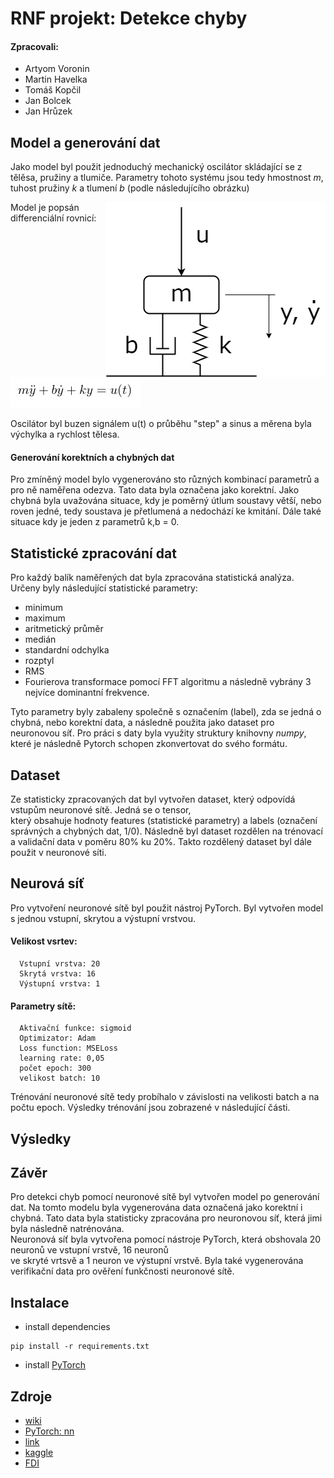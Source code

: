 # RNF projekt: Detekce chyby

#### Zpracovali: 
- Artyom Voronin
- Martin Havelka
- Tomáš Kopčil
- Jan Bolcek
- Jan Hrůzek

## Model a generování dat
Jako model byl použit jednoduchý mechanický oscilátor skládající se z tělěsa, pružiny a tlumiče. Parametry tohoto
systému jsou tedy hmostnost *m*, tuhost pružiny *k* a tlumení *b* (podle následujícího obrázku)  

<img align="right" src="readme_img/harmonic_oscillator.png">  

Model je popsán differenciální rovnicí:

![](readme_img/model_eq.png)

Oscilátor byl buzen signálem u(t) o průběhu "step" a sinus a měrena byla výchylka a rychlost tělesa.

#### Generování korektních a chybných dat
Pro zmíněný model bylo vygenerováno sto různých kombinací parametrů a pro ně naměřena odezva. Tato data byla označena
jako korektní.
Jako chybná byla uvažována situace, kdy je poměrný útlum soustavy větší, nebo roven jedné, tedy soustava je přetlumená
a nedochází ke kmitání. Dále také situace kdy je jeden z parametrů k,b = 0. 

## Statistické zpracování dat
Pro každý balík naměřených dat byla zpracována statistická analýza. Určeny byly následující statistické parametry:
- minimum
- maximum
- aritmetický průměr
- medián
- standardní odchylka
- rozptyl
- RMS
- Fourierova transformace pomocí FFT algoritmu a následně vybrány 3 nejvíce dominantní frekvence.

Tyto parametry byly zabaleny společně s označením (label), zda se jedná o chybná, nebo korektní data, a následně
použita jako dataset pro neuronovou síť.
Pro práci s daty byla využity struktury knihovny *numpy*, které je následně Pytorch schopen zkonvertovat do svého
formátu.
## Dataset
Ze statisticky zpracovaných dat byl vytvořen dataset, který odpovídá vstupům neuronové sítě. Jedná se o tensor,  
který obsahuje hodnoty features (statistické parametry) a labels (označení správných a chybných dat, 1/0). Následně byl
dataset rozdělen na trénovací a validační data v poměru 80% ku 20%. Takto rozdělený dataset byl dále použit v neuronové
síti.

## Neurová síť
Pro vytvoření neuronové sítě byl použit nástroj PyTorch. Byl vytvořen model s jednou vstupní, skrytou a výstupní
vrstvou.  

  #### Velikost vsrtev:
      Vstupní vrstva: 20
      Skrytá vrstva: 16
      Výstupní vrstva: 1

  #### Parametry sítě:
      Aktivační funkce: sigmoid
      Optimizator: Adam 
      Loss function: MSELoss 
      learning rate: 0,05 
      počet epoch: 300 
      velikost batch: 10

Trénování neuronové sítě tedy probíhalo v závislosti na velikosti batch a na počtu epoch. Výsledky trénování jsou
zobrazené v následující části. 

## Výsledky

## Závěr
Pro detekci chyb pomocí neuronové sítě byl vytvořen model po generování dat. Na tomto modelu byla vygenerována data
označená jako korektní i chybná. Tato data byla statisticky zpracována pro neuronovou síť, která jimi byla následně
natrénována.  
Neuronová síť byla vytvořena pomocí nástroje PyTorch, která obshovala 20 neuronů ve vstupní vrstvě, 16 neuronů  
ve skryté vrtsvě a 1 neuron ve výstupní vrstvě.
Byla také vygenerována verifikační data pro ověření funkčnosti neuronové sítě.

## Instalace 
- install dependencies
```shell
pip install -r requirements.txt
```
- install [PyTorch](https://pytorch.org/get-started/locally/)

## Zdroje
- [wiki](https://en.wikipedia.org/wiki/Fault_detection_and_isolation)
- [PyTorch: nn](https://pytorch.org/tutorials/beginner/pytorch_with_examples.html#pytorch-nn)
- [link](https://www.sciencedirect.com/science/article/pii/S1876610218304831)
- [kaggle](https://www.kaggle.com/c/vsb-power-line-fault-detection/notebooks)
- [FDI](https://www.researchgate.net/publication/221412815_Fault_detection_methods_A_literature_survey/)
